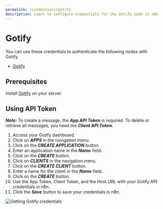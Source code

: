 ```yaml
---
permalink: /credentials/gotify
description: Learn to configure credentials for the Gotify node in n8n
---
```


# Gotify

You can use these credentials to authenticate the following nodes with Gotify.
- [Gotify](../../nodes-library/nodes/Gotify/README.md)

## Prerequisites

Install [Gotify](https://gotify.net/docs/install) on your server.

## Using API Token

***Note:*** To create a message, the ***App API Token*** is required. To delete or retrieve all messages, you need the ***Client API Token***.

1. Access your Gotify dashboard.
2. Click on ***APPS*** in the navigation menu.
3. Click on the ***CREATE APPLICATION*** button.
4. Enter an application name in the ***Name*** field.
5. Click on the ***CREATE*** button.
6. Click on ***CLIENTS*** in the navigation menu.
7. Click on the ***CREATE CLIENT*** button.
8. Enter a name for the client in the ***Name*** field.
9. Click on the ***CREATE*** button.
10. Use the App Token, Client Token, and the Host URL with your Gotify API credentials in n8n.
11. Click the ***Save*** button to save your credentials in n8n.

![Getting Gotify credentials](./using-api.gif)
